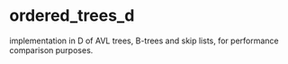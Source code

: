 ordered_trees_d
===============

implementation in D of AVL trees, B-trees and skip lists, for performance comparison purposes.
